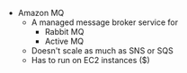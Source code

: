 - Amazon MQ
	- A managed message broker service for
		- Rabbit MQ
		- Active MQ
	- Doesn't scale as much as SNS or SQS
	- Has to run on EC2 instances ($)